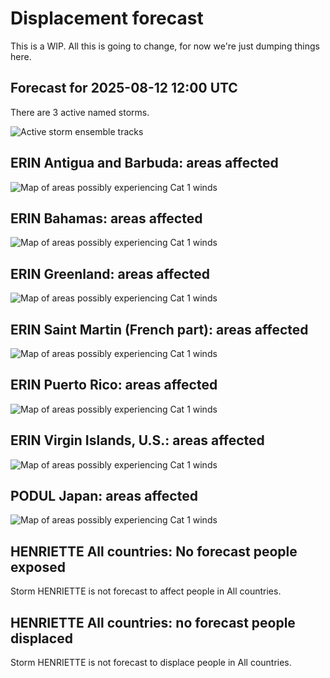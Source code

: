 # Displacement forecast

This is a WIP. All this is going to change, for now we're just dumping things here.

## Forecast for 2025-08-12 12:00 UTC

There are 3 active named storms.

![Active storm ensemble tracks](ECMWF_TC_tracks_20250812120000.png)


## ERIN Antigua and Barbuda: areas affected

![Map of areas possibly experiencing Cat 1 winds](impact-map_TC_ECMWF_ens_ERIN_2025-08-12_12UTC_ATG_cat1.png)


## ERIN Bahamas: areas affected

![Map of areas possibly experiencing Cat 1 winds](impact-map_TC_ECMWF_ens_ERIN_2025-08-12_12UTC_BHS_cat1.png)


## ERIN Greenland: areas affected

![Map of areas possibly experiencing Cat 1 winds](impact-map_TC_ECMWF_ens_ERIN_2025-08-12_12UTC_GRL_cat1.png)


## ERIN Saint Martin (French part): areas affected

![Map of areas possibly experiencing Cat 1 winds](impact-map_TC_ECMWF_ens_ERIN_2025-08-12_12UTC_MAF_cat1.png)


## ERIN Puerto Rico: areas affected

![Map of areas possibly experiencing Cat 1 winds](impact-map_TC_ECMWF_ens_ERIN_2025-08-12_12UTC_PRI_cat1.png)


## ERIN Virgin Islands, U.S.: areas affected

![Map of areas possibly experiencing Cat 1 winds](impact-map_TC_ECMWF_ens_ERIN_2025-08-12_12UTC_VIR_cat1.png)


## PODUL Japan: areas affected

![Map of areas possibly experiencing Cat 1 winds](impact-map_TC_ECMWF_ens_PODUL_2025-08-12_12UTC_JPN_cat1.png)


## HENRIETTE All countries: No forecast people exposed

Storm HENRIETTE is not forecast to affect people in All countries.


## HENRIETTE All countries: no forecast people displaced

Storm HENRIETTE is not forecast to displace people in All countries.


